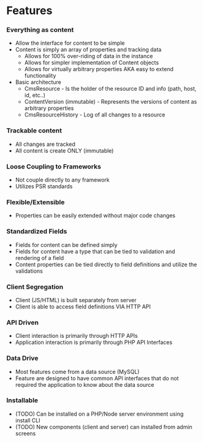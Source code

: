 Features
========

### Everything as content ###

- Allow the interface for content to be simple
- Content is simply an array of properties and tracking data
    - Allows for 100% over-riding of data in the instance
    - Allows for simpler implementation of Content objects
    - Allows for virtually arbitrary properties AKA easy to extend functionality
- Basic architecture
    - CmsResource - Is the holder of the resource ID and info (path, host, id, etc..)
    - ContentVersion (immutable) - Represents the versions of content as arbitrary properties
    - CmsResourceHistory - Log of all changes to a resource
    
### Trackable content ###

- All changes are tracked
- All content is create ONLY (immutable)
        
### Loose Coupling to Frameworks ###

- Not couple directly to any framework
- Utilizes PSR standards

### Flexible/Extensible ###

- Properties can be easily extended without major code changes

### Standardized Fields ###

- Fields for content can be defined simply
- Fields for content have a type that can be tied to validation and rendering of a field
- Content properties can be tied directly to field definitions and utilize the validations

### Client Segregation ###

- Client (JS/HTML) is built separately from server
- Client is able to access field definitions VIA HTTP API

### API Driven ###

- Client interaction is primarily through HTTP APIs
- Application interaction is primarily through PHP API Interfaces

### Data Drive ###

- Most features come from a data source (MySQL)
- Feature are designed to have common API interfaces that do not required the application to know about the data source

### Installable ###

- (TODO) Can be installed on a PHP/Node server environment using install CLI
- (TODO) New components (client and server) can installed from admin screens

